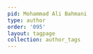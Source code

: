 ```yaml
---
pid: Mohammad Ali Bahmani
type: author
order: '095'
layout: tagpage
collection: author_tags
---
```

